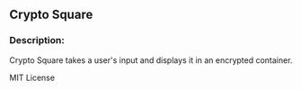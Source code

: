 ## Crypto Square

### Description: 

Crypto Square takes a user's input and displays it in an encrypted container. 

MIT License
